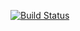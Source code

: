  [![Build Status](https://travis-ci.com/adebammytayo123/DevPlacement-Assessment.svg?token=1QjubTRNqmyKU3nxoFCz&branch=master)](https://travis-ci.com/adebammytayo123/DevPlacement-Assessment)